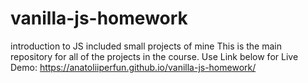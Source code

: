 # vanilla-js-homework
introduction to JS included small projects of mine
This is the main repository for all of the projects in the course.
Use Link below for Live Demo:
https://anatoliiperfun.github.io/vanilla-js-homework/

